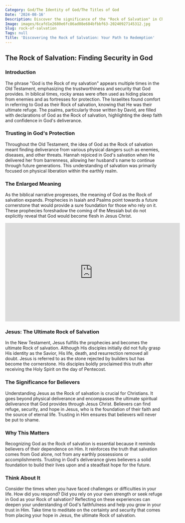 ```yaml
---
Category: God/The Identity of God/The Titles of God
Date: '2024-08-16'
Description: Discover the significance of the "Rock of Salvation" in Christian theology and its symbolic representation of strength and refuge in times of need. Explore the biblical references and spiritual teachings associated with this powerful metaphor.
Image: images/6cafd1e2680e6fc86ad08e684bfbbf63-20240927145312.jpg
Slug: rock-of-salvation
Tags: null
Title: 'Discovering the Rock of Salvation: Your Path to Redemption'
---
```


## The Rock of Salvation: Finding Security in God

### Introduction
The phrase "God is the Rock of my salvation" appears multiple times in the Old Testament, emphasizing the trustworthiness and security that God provides. In biblical times, rocky areas were often used as hiding places from enemies and as fortresses for protection. The Israelites found comfort in referring to God as their Rock of salvation, knowing that He was their ultimate refuge. The psalms, particularly those written by David, are filled with declarations of God as the Rock of salvation, highlighting the deep faith and confidence in God's deliverance. 

### Trusting in God's Protection
Throughout the Old Testament, the idea of God as the Rock of salvation meant finding deliverance from various physical dangers such as enemies, diseases, and other threats. Hannah rejoiced in God's salvation when He delivered her from barrenness, allowing her husband's name to continue through future generations. This understanding of salvation was primarily focused on physical liberation within the earthly realm.

### The Enlarged Meaning
As the biblical narrative progresses, the meaning of God as the Rock of salvation expands. Prophecies in Isaiah and Psalms point towards a future cornerstone that would provide a sure foundation for those who rely on it. These prophecies foreshadow the coming of the Messiah but do not explicitly reveal that God would become flesh in Jesus Christ.


<iframe width="560" height="315" src="https://www.youtube.com/embed/QEaUvcHQgIc" frameborder="0" allow="autoplay; encrypted-media" allowfullscreen></iframe>


### Jesus: The Ultimate Rock of Salvation
In the New Testament, Jesus fulfills the prophecies and becomes the ultimate Rock of salvation. Although His disciples initially did not fully grasp His identity as the Savior, His life, death, and resurrection removed all doubt. Jesus is referred to as the stone rejected by builders but has become the cornerstone. His disciples boldly proclaimed this truth after receiving the Holy Spirit on the day of Pentecost.

### The Significance for Believers
Understanding Jesus as the Rock of salvation is crucial for Christians. It goes beyond physical deliverance and encompasses the ultimate spiritual deliverance that God provides through Jesus Christ. Believers can find refuge, security, and hope in Jesus, who is the foundation of their faith and the source of eternal life. Trusting in Him ensures that believers will never be put to shame.

### Why This Matters
Recognizing God as the Rock of salvation is essential because it reminds believers of their dependence on Him. It reinforces the truth that salvation comes from God alone, not from any earthly possessions or accomplishments. Trusting in God's deliverance gives believers a solid foundation to build their lives upon and a steadfast hope for the future.

### Think About It
Consider the times when you have faced challenges or difficulties in your life. How did you respond? Did you rely on your own strength or seek refuge in God as your Rock of salvation? Reflecting on these experiences can deepen your understanding of God's faithfulness and help you grow in your trust in Him. Take time to meditate on the certainty and security that comes from placing your hope in Jesus, the ultimate Rock of salvation.